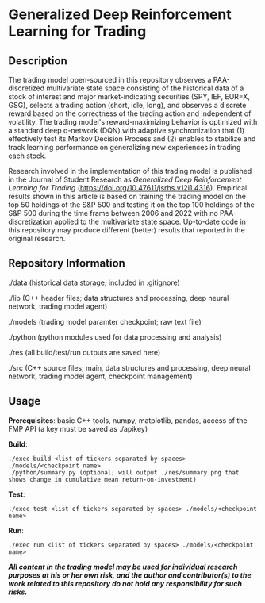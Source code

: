 # Generalized Deep Reinforcement Learning for Trading

## Description

The trading model open-sourced in this repository observes a PAA-discretized multivariate state space consisting of the historical data of a stock of interest and major market-indicating securities (SPY, IEF, EUR=X, GSG), selects a trading action (short, idle, long), and observes a discrete reward based on the correctness of the trading action and independent of volatility. The trading model's reward-maximizing behavior is optimized with a standard deep q-network (DQN) with adaptive synchronization that (1) effectively test its Markov Decision Process and (2) enables to stabilize and track learning performance on generalizing new experiences in trading each stock.

Research involved in the implementation of this trading model is published in the Journal of Student Research as *Generalized Deep Reinforcement Learning for Trading* (https://doi.org/10.47611/jsrhs.v12i1.4316). Empirical results shown in this article is based on training the trading model on the top 50 holdings of the S&P 500 and testing it on the top 100 holdings of the S&P 500 during the time frame between 2006 and 2022 with no PAA-discretization applied to the multivariate state space. Up-to-date code in this repository may produce different (better) results that reported in the original research.

## Repository Information

./data (historical data storage; included in .gitignore)

./lib (C++ header files; data structures and processing, deep neural network, trading model agent)

./models (trading model paramter checkpoint; raw text file)

./python (python modules used for data processing and analysis)

./res (all build/test/run outputs are saved here)

./src (C++ source files; main, data structures and processing, deep neural network, trading model agent, checkpoint management)

## Usage

**Prerequisites**: basic C++ tools, numpy, matplotlib, pandas, access of the FMP API (a key must be saved as ./apikey)

**Build**:
~~~
./exec build <list of tickers separated by spaces> ./models/<checkpoint name>
./python/summary.py (optional; will output ./res/summary.png that shows change in cumulative mean return-on-investment)
~~~

**Test**:
~~~
./exec test <list of tickers separated by spaces> ./models/<checkpoint name>
~~~

**Run**:
~~~
./exec run <list of tickers separated by spaces> ./models/<checkpoint name>
~~~

***All content in the trading model may be used for individual research purposes at his or her own risk, and the author and contributor(s) to the work related to this repository do not hold any responsibility for such risks.***